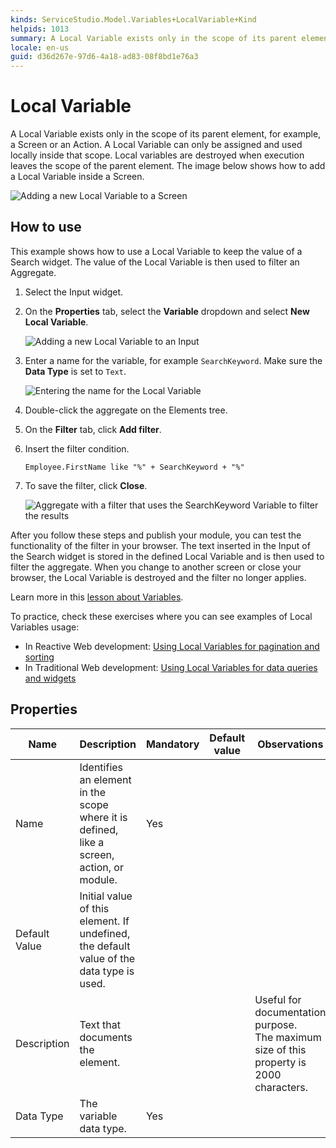 ```yaml
---
kinds: ServiceStudio.Model.Variables+LocalVariable+Kind
helpids: 1013
summary: A Local Variable exists only in the scope of its parent element.
locale: en-us
guid: d36d267e-97d6-4a18-ad83-08f8bd1e76a3
---
```


# Local Variable


A Local Variable exists only in the scope of its parent element, for example, a Screen or an Action. A Local Variable can only be assigned and used locally inside that scope. Local variables are destroyed when execution leaves the scope of the parent element. The image below shows how to add a Local Variable inside a Screen.  

![Adding a new Local Variable to a Screen](<images/add-local-variable-ss.png>)

## How to use

This example shows how to use a Local Variable to keep the value of a Search widget. The value of the Local Variable is then used to filter an Aggregate. 

1. Select the Input widget.

1. On the **Properties** tab, select the **Variable** dropdown and select **New Local Variable**.

    ![Adding a new Local Variable to an Input](<images/local-variable-ss.png>)

1. Enter a name for the variable, for example `SearchKeyword`. Make sure the **Data Type** is set to `Text`.

    ![Entering the name for the Local Variable](<images/variable-searchkeyword-ss.png>)

1. Double-click the aggregate on the Elements tree.

1. On the **Filter** tab, click **Add filter**.

1. Insert the filter condition. 

    ```
    Employee.FirstName like "%" + SearchKeyword + "%"
    ```


1. To save the filter, click **Close**. 

    ![Aggregate with a filter that uses the SearchKeyword Variable to filter the results](<images/filtered-aggregate-ss.png>) 

After you follow these steps and publish your module, you can test the functionality of the filter in your browser. The text inserted in the Input of the Search widget is stored in the defined Local Variable and is then used to filter the aggregate. When you change to another screen or close your browser, the Local Variable is destroyed and the filter no longer applies.   

Learn more in this [lesson about Variables](https://www.outsystems.com/training/lesson/2069/variables?LearningPathId=18).  

To practice, check these exercises where you can see examples of Local Variables usage:  

* In Reactive Web development: [Using Local Variables for pagination and sorting](https://www.outsystems.com/training/lesson/2045/pagination-and-sorting-exercise?LearningPathId=18)  
* In Traditional Web development: [Using Local Variables for data queries and widgets](https://www.outsystems.com/training/lesson/1766/data-queries-and-widgets-ii-exercise?LearningPathId=2)  

## Properties

<table markdown="1">
<thead>
<tr>
<th>Name</th>
<th>Description</th>
<th>Mandatory</th>
<th>Default value</th>
<th>Observations</th>
</tr>
</thead>
<tbody>
<tr>
<td title="Name">Name</td>
<td>Identifies an element in the scope where it is defined, like a screen, action, or module.</td>
<td>Yes</td>
<td></td>
<td></td>
</tr>
<tr>
<td title="Default Value">Default Value</td>
<td>Initial value of this element. If undefined, the default value of the data type is used.</td>
<td></td>
<td></td>
<td></td>
</tr>
<tr>
<td title="Description">Description</td>
<td>Text that documents the element.</td>
<td></td>
<td></td>
<td>Useful for documentation purpose.<br/>The maximum size of this property is 2000 characters.</td>
</tr>
<tr>
<td title="Data Type">Data Type</td>
<td>The variable data type.</td>
<td>Yes</td>
<td></td>
<td></td>
</tr>
</tbody>
</table>

